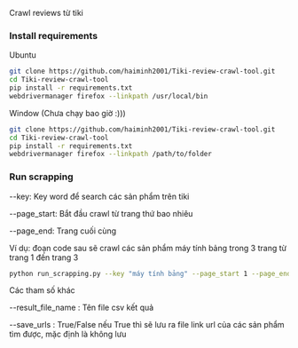Crawl reviews từ tiki

### Install requirements

Ubuntu
```bash
git clone https://github.com/haiminh2001/Tiki-review-crawl-tool.git
cd Tiki-review-crawl-tool
pip install -r requirements.txt
webdrivermanager firefox --linkpath /usr/local/bin
```

Window (Chưa chạy bao giờ :)))
```bash
git clone https://github.com/haiminh2001/Tiki-review-crawl-tool.git
cd Tiki-review-crawl-tool
pip install -r requirements.txt
webdrivermanager firefox --linkpath /path/to/folder
```

### Run scrapping
--key: Key word để search các sản phẩm trên tiki

--page_start: Bắt đầu crawl từ trang thứ bao nhiêu

--page_end: Trang cuối cùng 

Ví dụ: đoạn code sau sẽ crawl các sản phẩm máy tính bảng trong 3 trang từ trang 1 đến trang 3
```bash
python run_scrapping.py --key "máy tính bảng" --page_start 1 --page_end 3
```
Các tham số khác

--result_file_name : Tên file csv kết quả

--save_urls : True/False nếu True thì sẽ lưu ra file link url của các sản phẩm tìm được, mặc định là không lưu
